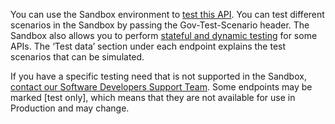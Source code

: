 You can use the Sandbox environment to <a href="https://developer.service.hmrc.gov.uk/api-documentation/docs/testing">test this API</a>. You can test different scenarios in the Sandbox by passing the Gov-Test-Scenario header. The Sandbox also allows you to perform <a href="https://developer.service.hmrc.gov.uk/guides/income-tax-mtd-end-to-end-service-guide/documentation/how-to-integrate.html#sandbox-testing">stateful and dynamic testing</a> for some APIs. The ‘Test data’ section under each endpoint explains the test scenarios that can be simulated.

If you have a specific testing need that is not supported in the Sandbox, <a href="https://developer.service.hmrc.gov.uk/developer/support">contact our Software Developers Support Team</a>. Some endpoints may be marked \[test only\], which means that they are not available for use in Production and may change.